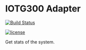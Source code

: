 # IOTG300 Adapter

[![Build Status](https://github.com/kmchub/iotg300-adapter/workflows/Build/badge.svg)](https://github.com/kmchub/iotg300-adapter/actions?query=workflow%3ABuild)

[![license](https://img.shields.io/badge/license-MPL--2.0-blue.svg)](LICENSE)

Get stats of the system.